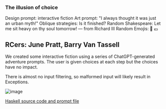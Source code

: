 ### The illusion of choice
Design prompt: interactive fiction Art prompt: "I always thought it was just an urban myth!" Oblique strategies: Is it finished? Random Shakespeare: Let me sit heavy on thy soul tomorrow! — from Richard III Random Emojis: 🌼 💷   RCers: June Pratt, Barry Van Tassell ---- We created some interactive fiction using a series of ChatGPT-generated adventure prompts. The user is given choices at each step but the choices have no impact.  There is almost no input filtering, so malformed input will likely result in Exceptions.  ![image](https://github.com/ukd1/rc-creative-coding/assets/955581/c96be8d6-e16d-489f-bedf-dc52533433d8)  [Haskell source code and prompt file](https://gist.github.com/YakBarber/d5ae2b904be8b9b5b37da191fbcd0bb5)
